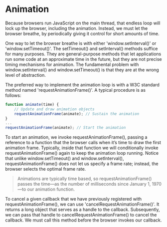 # Animation

Because browsers run JavaScript on the main thread, that endless loop will lock up the browser, including the animation. Instead, we must let the browser breathe, by periodically giving it control for short amounts of time.

One way to let the browser breathe is with either 'window.setInterval()' or 'window.setTimeout()'. The setTimeout() and setInterval() methods suffice for many purposes. They are general-purpose methods that let applications run some code at an approximate time in the future, but they are not precise timing mechanisms for animation. The fundamental problem with window.setInterval() and window.setTimeout() is that they are at the wrong level of abstraction.

The preferred way to implement the animation loop is with a W3C standard method named 'requestAnimationFrame()'. A typical procedure is as follows:
```javascript
function animate(time) {
    // Update and draw animation objects
    requestAnimationFrame(animate); // Sustain the animation
}
...
requestAnimationFrame(animate); // Start the animation
```
To start an animation, we invoke requestAnimationFrame(), passing a reference to a function that the browser calls when it’s time to draw the first animation frame. Typically, inside that function we will conditionally invoke requestAnimationFrame() again to keep the animation loop running. Notice that unlike window.setTimeout() and window.setInterval(), requestAnimationFrame() does not let us specify a frame rate; instead, the browser selects the optimal frame rate.

> Animations are typically time based, so requestAnimationFrame() passes the time—as the number of milliseconds since January 1, 1970—to our animation function.

To cancel a given callback that we have previously registered with requestAnimationFrame(), we can use 'cancelRequestAnimationFrame()'. It returns a long object that serves as a handle to the callback. Subsequently, we can pass that handle to cancelRequestAnimationFrame() to cancel the callback. We must call this method before the browser invokes our callback.


